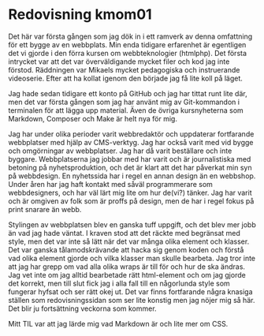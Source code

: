 ---
---
Redovisning kmom01
=========================
Det här var första gången som jag dök in i ett ramverk av denna omfattning för ett bygge av en webbplats. Min enda tidigare erfarenhet är egentligen det vi gjorde i den förra kursen om webbteknologier (htmlphp). Det första intrycket var att det var överväldigande mycket filer och kod jag inte förstod. Räddningen var Mikaels mycket pedagogiska och instruerande videoserie. Efter att ha kollat igenom den började jag få lite koll på läget.

Jag hade sedan tidigare ett konto på GitHub och jag har tittat runt lite där, men det var första gången som jag har använt mig av Git-kommandon i terminalen för att lägga upp material. Även de övriga kursnyheterna som Markdown, Composer och Make är helt nya för mig.

Jag har under olika perioder varit webbredaktör och uppdaterar fortfarande webbplatser med hjälp av CMS-verktyg. Jag har också varit med vid bygge och omgörningar av webbplatser. Jag har då varit beställare och inte byggare. Webbplatserna jag jobbar med har varit och är journalistiska med betoning på nyhetsproduktion, och det är klart att det har påverkat min syn på webbdesign. En nyhetssida har i regel en annan design än en webbshop. Under åren har jag haft kontakt med såväl programmerare som webbdesigners, och har väl lärt mig lite om hur de(vi?) tänker. Jag har varit och är omgiven av folk som är proffs på design, men de har i regel fokus på print snarare än webb.

Stylingen av webbplatsen blev en ganska tuff uppgift, och det blev mer jobb än vad jag hade väntat. I kraven stod att det räckte med begränsat med style, men det var inte så lätt när det var många olika element och klasser. Det var ganska tålamodskrävande att hacka sig genom koden och förstå vad olika element gjorde och vilka klasser man skulle bearbeta. Jag tror inte att jag har grepp om vad alla olika wraps är till för och hur de ska ändras. Jag vet inte om jag alltid bearbetade rätt html-element och om jag gjorde det korrekt, men till slut fick jag i alla fall till en någorlunda style som fungerar hyfsat och ser rätt okej ut. Det var finns fortfarande några knasiga ställen som redovisningssidan som ser lite konstig men jag nöjer mig så här. Det blir ju fortsättning veckorna som kommer.

Mitt TIL var att jag lärde mig vad Markdown är och lite mer om CSS.
